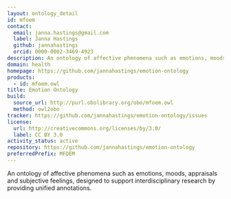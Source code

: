 ```yaml
---
layout: ontology_detail
id: mfoem
contact:
  email: janna.hastings@gmail.com
  label: Janna Hastings
  github: jannahastings
  orcid: 0000-0002-3469-4923
description: An ontology of affective phenomena such as emotions, moods, appraisals and subjective feelings.
domain: health
homepage: https://github.com/jannahastings/emotion-ontology
products:
  - id: mfoem.owl
title: Emotion Ontology
build:
  source_url: http://purl.obolibrary.org/obo/mfoem.owl
  method: owl2obo
tracker: https://github.com/jannahastings/emotion-ontology/issues
license:
  url: http://creativecommons.org/licenses/by/3.0/
  label: CC BY 3.0
activity_status: active
repository: https://github.com/jannahastings/emotion-ontology
preferredPrefix: MFOEM
---
```


An ontology of affective phenomena such as emotions, moods, appraisals and subjective feelings, designed to support interdisciplinary research by providing unified annotations.
